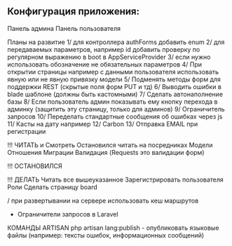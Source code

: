 ## Конфигурация приложения:
Панель админа
Панель пользователя

Планы на развитие
1/      для контроллера authForms добавить enum
2/ для передаваемых параметров, например id добавить проверку по регулярном выражению в boot в AppServiceProvider
3/ если нужно использовать обозначение не обязательных параметров
4/ При открытии страницы например с данными пользователя использовать явную или не явную привязку модели
5/ Подменять методы форм для поддержки REST (скрытые поля форм PUT и тд)
6/       Выводить ошибки в blade шаблоне (должны быть кастомными)
7/       Сделать автонаполнение базы
8/ Если пользователь админ показывать ему кнопку перехода в админку (защитить эту страницу, только для админов)
9/ Ограничитель запросов
10/ Переделать стандартные сообщения об ошибках через js
11/ Касты на дату например 
12/ Carbon
13/ Отправка EMAIL при регистрации

!!! ЧИТАТЬ и Смотреть
Остановился читать на посредниках
Модели
Отношения
Миграции 
Валидация (Requests это валидации форм)


!!! ОСТАНОВИЛСЯ


!!! ДЕЛАТЬ
Читать все вышеуказанное
Зарегистрировать пользователя
Роли
Сделать страницу board



/ при развертывании на сервере использовать кеш маршрутов

- Ограничители запросов в Laravel


КОМАНДЫ ARTISAN
php artisan lang:publish - опубликовать языковые файлы (например: тексты ошибок, информационных сообщений)